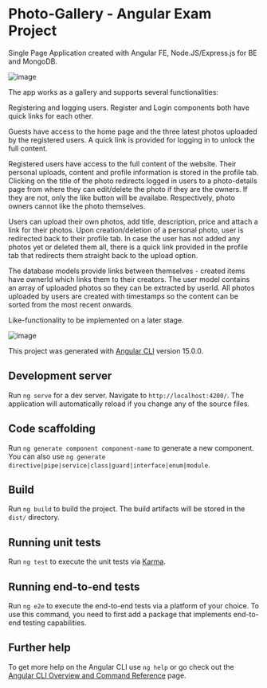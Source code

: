 # Photo-Gallery - Angular Exam Project

Single Page Application created with Angular FE, Node.JS/Express.js for BE and MongoDB.  

![image](https://user-images.githubusercontent.com/99253584/208249446-bf391562-7841-4453-a63d-355b4ff86de2.png)

The app works as a gallery and supports several functionalities: 

Registering and logging users. Register and Login components both have quick links for each other. 

Guests have access to the home page and the three latest photos uploaded by the registered users. A quick link is provided for logging in to unlock the full content.

Registered users have access to the full content of the website. Their personal uploads, content and profile information is stored in the profile tab. Clicking on the title of the photo redirects logged in users to a photo-details page from where they can edit/delete the photo if they are the owners. If they are not, only the like button will be availabe. Respectively, photo owners cannot like the photo themselves.

Users can upload their own photos, add title, description, price and attach a link for their photos. Upon creation/deletion of a personal photo, user is redirected back to their profile tab. In case the user has not added any photos yet or deleted them all, there is a quick link provided in the profile tab that redirects them straight back to the upload option.

The database models provide links between themselves - created items have ownerId which links them to their creators. The user model contains an array of uploaded photos so they can be extracted by userId. All photos uploaded by users are created with timestamps so the content can be sorted from the most recent onwards. 

Like-functionality to be implemented on a later stage. 

![image](https://user-images.githubusercontent.com/99253584/208249493-c4c8b110-f196-4f12-8cb3-7fa7c0e7f56f.png)

This project was generated with [Angular CLI](https://github.com/angular/angular-cli) version 15.0.0.

## Development server

Run `ng serve` for a dev server. Navigate to `http://localhost:4200/`. The application will automatically reload if you change any of the source files.

## Code scaffolding

Run `ng generate component component-name` to generate a new component. You can also use `ng generate directive|pipe|service|class|guard|interface|enum|module`.

## Build

Run `ng build` to build the project. The build artifacts will be stored in the `dist/` directory.

## Running unit tests

Run `ng test` to execute the unit tests via [Karma](https://karma-runner.github.io).

## Running end-to-end tests

Run `ng e2e` to execute the end-to-end tests via a platform of your choice. To use this command, you need to first add a package that implements end-to-end testing capabilities.

## Further help

To get more help on the Angular CLI use `ng help` or go check out the [Angular CLI Overview and Command Reference](https://angular.io/cli) page.
